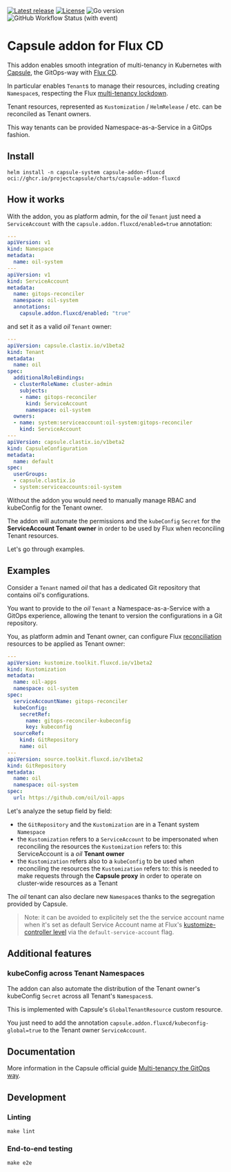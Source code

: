 [![Latest release](https://img.shields.io/github/v/release/projectcapsule/capsule-addon-fluxcd?style=for-the-badge)](https://github.com/projectcapsule/capsule-addon-fluxcd/releases/latest)
[![License](https://img.shields.io/github/license/projectcapsule/capsule-addon-fluxcd?style=for-the-badge)](COPYING)
![Go version](https://img.shields.io/github/go-mod/go-version/projectcapsule/capsule-addon-fluxcd?style=for-the-badge)
![GitHub Workflow Status (with event)](https://img.shields.io/github/actions/workflow/status/projectcapsule/capsule-addon-fluxcd/scan-code.yml?style=for-the-badge&label=GoSec)

# Capsule addon for Flux CD

This addon enables smooth integration of multi-tenancy in Kubernetes with [Capsule](https://capsule.clastix.io/), the GitOps-way with [Flux CD](https://fluxcd.io/).

In particular enables `Tenant`s to manage their resources, including creating `Namespace`s, respecting the Flux [multi-tenancy lockdown](https://fluxcd.io/flux/installation/configuration/multitenancy/).

Tenant resources, represented as `Kustomization` / `HelmRelease` / etc. can be reconciled as Tenant owners.

This way tenants can be provided Namespace-as-a-Service in a GitOps fashion.

## Install

```shell
helm install -n capsule-system capsule-addon-fluxcd oci://ghcr.io/projectcapsule/charts/capsule-addon-fluxcd
```

## How it works

With the addon, you as platform admin, for the *oil* `Tenant` just need a `ServiceAccount` with the `capsule.addon.fluxcd/enabled=true` annotation:

```yml
---
apiVersion: v1
kind: Namespace
metadata:
  name: oil-system
---
apiVersion: v1
kind: ServiceAccount
metadata:
  name: gitops-reconciler
  namespace: oil-system
  annotations:
    capsule.addon.fluxcd/enabled: "true"
```

and set it as a valid *oil* `Tenant` owner:

```yml
---
apiVersion: capsule.clastix.io/v1beta2
kind: Tenant
metadata:
  name: oil
spec:
  additionalRoleBindings:
  - clusterRoleName: cluster-admin
    subjects:
    - name: gitops-reconciler
      kind: ServiceAccount
      namespace: oil-system
  owners:
  - name: system:serviceaccount:oil-system:gitops-reconciler
    kind: ServiceAccount
---
apiVersion: capsule.clastix.io/v1beta2
kind: CapsuleConfiguration
metadata:
  name: default
spec:
  userGroups:
  - capsule.clastix.io
  - system:serviceaccounts:oil-system
```

Without the addon you would need to manually manage RBAC and kubeConfig for the Tenant owner.

The addon will automate the permissions and the `kubeConfig` `Secret` for the **ServiceAccount Tenant owner** in order to be used by Flux when reconciling Tenant resources.

Let's go through examples.

## Examples

Consider a `Tenant` named *oil* that has a dedicated Git repository that contains oil's configurations.

You want to provide to the *oil* `Tenant` a Namespace-as-a-Service with a GitOps experience, allowing the tenant to version the configurations in a Git repository.

You, as platform admin and Tenant owner, can configure Flux [reconciliation](https://fluxcd.io/flux/concepts/#reconciliation) resources to be applied as Tenant owner:

```yml
---
apiVersion: kustomize.toolkit.fluxcd.io/v1beta2
kind: Kustomization
metadata:
  name: oil-apps
  namespace: oil-system
spec:
  serviceAccountName: gitops-reconciler
  kubeConfig:
    secretRef:
      name: gitops-reconciler-kubeconfig
      key: kubeconfig
  sourceRef:
    kind: GitRepository
    name: oil
---
apiVersion: source.toolkit.fluxcd.io/v1beta2
kind: GitRepository
metadata:
  name: oil
  namespace: oil-system
spec:
  url: https://github.com/oil/oil-apps
```

Let's analyze the setup field by field:
- the `GitRepository` and the `Kustomization` are in a Tenant system `Namespace`
- the `Kustomization` refers to a `ServiceAccount` to be impersonated when reconciling the resources the `Kustomization` refers to: this ServiceAccount is a *oil* **Tenant owner**
- the `Kustomization` refers also to a `kubeConfig` to be used when reconciling the resources the `Kustomization` refers to: this is needed to make requests through the **Capsule proxy** in order to operate on cluster-wide resources as a Tenant

The *oil* tenant can also declare new `Namespace`s thanks to the segregation provided by Capsule.

> Note: it can be avoided to explicitely set the the service account name when it's set as default Service Account name at Flux's [kustomize-controller level](https://fluxcd.io/flux/installation/configuration/multitenancy/#how-to-configure-flux-multi-tenancy) via the `default-service-account` flag.

## Additional features

### kubeConfig across Tenant Namespaces

The addon can also automate the distribution of the Tenant owner's kubeConfig `Secret` across all Tenant's `Namespaces`s.

This is implemented with Capsule's `GlobalTenantResource` custom resource.

You just need to add the annotation `capsule.addon.fluxcd/kubeconfig-global=true` to the Tenant owner `ServiceAccount`.

## Documentation

More information in the Capsule official guide [Multi-tenancy the GitOps way](https://capsule.clastix.io/docs/guides/flux2-capsule/#the-ingredients-of-the-recipe).

## Development

### Linting

```shell
make lint
```

### End-to-end testing

```shell
make e2e
```
